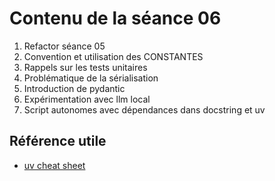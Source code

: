 # Contenu de la séance 06

1. Refactor séance 05
1. Convention et utilisation des CONSTANTES
1. Rappels sur les tests unitaires
1. Problématique de la sérialisation
1. Introduction de pydantic
1. Expérimentation avec llm local
1. Script autonomes avec dépendances dans docstring et uv

## Référence utile

- [uv cheat sheet](https://mathspp.com/blog/uv-cheatsheet)
